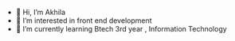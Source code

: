 - 👋 Hi, I’m Akhila
- 👀 I’m interested in  front end development
- 🌱 I’m currently learning Btech 3rd year , Information Technology

